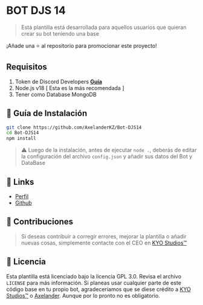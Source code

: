 # BOT DJS 14
 > Está plantilla está desarrollada para aquellos usuarios que quieran crear su bot teniendo una base

 ¡Añade una ⭐ al repositorio para promocionar este proyecto!

## Requisitos

1. Token de Discord Developers **[Guía](https://discordjs.guide/preparations/setting-up-a-bot-application.html#creating-your-bot)**
2. Node.js v18 [ Esta es la más recomendada ]
3. Tener como Database MongoDB 

## 🚀 Guía de Instalación

```sh
git clone https://github.com/AxelanderKZ/Bot-DJS14
cd Bot-DJS14
npm install
```
> ⚠️ Luego de la instalación, antes de ejecutar `node .`, deberás de editar la configuración del archivo `config.json` y añadir sus datos del Bot y DataBase

## 📎 Links

-   [Perfil](https://discord.com/users/1001023916346708029)
-   [Github](https://github.com/AxelanderKZ)

## 📌 Contribuciones

> Si deseas contribuir a corregir errores, mejorar la plantilla o añadir nuevas cosas, simplemente contacte con el CEO en [KYO Studios™](https://discord.gg/7k2nhfmAnS)

## 📜 Licencia

Esta plantilla está licenciado bajo la licencia  GPL 3.0. Revisa el archivo `LICENSE` para más información. Si planeas usar cualquier parte de este código base en tu propio bot, agradeceriamos que se diese crédito a [KYO Studios™](https://discord.gg/7k2nhfmAnS) o [Axelander](https://discord.com/users/1001023916346708029). Aunque por lo pronto no es obligatorio.


